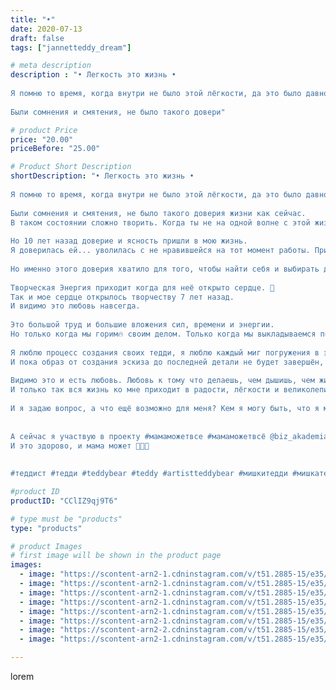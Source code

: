 ```yaml
---
title: "•"
date: 2020-07-13
draft: false
tags: ["jannetteddy_dream"]

# meta description
description : "• Легкость это жизнь •⠀
⠀
Я помню то время, когда внутри не было этой лёгкости, да это было давно, но было...⠀
⠀
Были сомнения и смятения, не было такого довери"

# product Price
price: "20.00"
priceBefore: "25.00"

# Product Short Description
shortDescription: "• Легкость это жизнь •⠀
⠀
Я помню то время, когда внутри не было этой лёгкости, да это было давно, но было...⠀
⠀
Были сомнения и смятения, не было такого доверия жизни как сейчас.⠀
В таком состоянии сложно творить. Когда ты не на одной волне с этой жизнью.⠀
⠀
Но 10 лет назад доверие и ясность пришли в мою жизнь. ⠀
Я доверилась ей... уволилась с не нравившейся на тот момент работы. Причём уходила я в никуда, не имея на тот момент ничего кроме доверия вселенной и Богу.⠀
⠀
Но именно этого доверия хватило для того, чтобы найти себя и выбирать для себя только то, что выбирает моё сердце.⠀
⠀
Творческая Энергия приходит когда для неё открыто сердце. 💞⠀
Так и мое сердце открылось творчеству 7 лет назад. ⠀
И видимо это любовь навсегда.⠀
⠀
Это большой труд и большие вложения сил, времени и энергии.⠀
Но только когда мы горим🔥 своим делом. Только когда мы выкладываемся по полной💯! Мы получаем результат! ⠀
⠀
Я люблю процесс создания своих тедди, я люблю каждый миг погружения в это творчество. ⠀
И пока образ от создания эскиза до последней детали не будет завершён, я не могу остановиться. ⠀
⠀
Видимо это и есть любовь. Любовь к тому что делаешь, чем дышишь, чем живёшь. ⠀
И только так вся жизнь ко мне приходит в радости, лёгкости и великолепии💫!⠀
⠀
И я задаю вопрос, а что ещё возможно для меня? Кем я могу быть, что я могу делать для себя, своих близки, для этого мира в целом. Как я могу быть полезна другим⠀
⠀
⠀
А сейчас я участвую в проекту #мамаможетвсе #мамаможетвсё @biz_akademia_innabell ⠀
И это здорово, и мама может 💪🏻💞⠀
⠀
⠀
#теддист #тедди #teddybear #teddy #artistteddybear #мишкитедди #мишкатедди #teddybear🐻 #teddy🐻 #teddy_bear #teddybearlove #artistteddybear #artistteddy #своимируками #ручнаяработа #моявесна #распродажа #медведиспасутмир #коллекционныемишкитедди #коллекционныетедди #jannettcollection #королевствотеддишик #jannetteddy_психология"

#product ID
productID: "CClIZ9qj9T6"

# type must be "products"
type: "products"

# product Images
# first image will be shown in the product page
images:
  - image: "https://scontent-arn2-1.cdninstagram.com/v/t51.2885-15/e35/s1080x1080/107428552_2414972905459672_4566430720696798074_n.jpg?_nc_ht=scontent-arn2-1.cdninstagram.com&_nc_cat=104&_nc_ohc=_nT3oSSRbeoAX9D8lQc&tp=1&oh=87474caf828da101954b1aa031df7830&oe=605C9B8D&ig_cache_key=MjM1MjMyMzM0NDAyNjU1MTM4MQ%3D%3D.2"
  - image: "https://scontent-arn2-1.cdninstagram.com/v/t51.2885-15/e35/s1080x1080/108400223_708265633072295_4162754247030206901_n.jpg?_nc_ht=scontent-arn2-1.cdninstagram.com&_nc_cat=111&_nc_ohc=f4l89TM9MaYAX_8Ak5u&tp=1&oh=3590f4053d0c504d114171bb547e32a2&oe=605B0316&ig_cache_key=MjM1MjMyMzM0NDAwMTI4MDAxNw%3D%3D.2"
  - image: "https://scontent-arn2-1.cdninstagram.com/v/t51.2885-15/e35/s1080x1080/107901864_569785073712015_3235254524130242748_n.jpg?_nc_ht=scontent-arn2-1.cdninstagram.com&_nc_cat=103&_nc_ohc=ORXs_NkD-EQAX_rJIP9&tp=1&oh=c9c22ffea69577d770a46a26bb4bc184&oe=605B2AFB&ig_cache_key=MjM1MjMyMzM0NDAzNDc0MDQ0MA%3D%3D.2"
  - image: "https://scontent-arn2-1.cdninstagram.com/v/t51.2885-15/e35/s1080x1080/107397555_282873153036627_1125270078749067067_n.jpg?_nc_ht=scontent-arn2-1.cdninstagram.com&_nc_cat=103&_nc_ohc=VwQpUoocpVkAX-9EluF&tp=1&oh=ff620e30a53f754304468add1e8f484f&oe=605D32E1&ig_cache_key=MjM1MjMyMzM0NDAwOTYzNzE0Nw%3D%3D.2"
  - image: "https://scontent-arn2-1.cdninstagram.com/v/t51.2885-15/e35/s1080x1080/108205743_2676619945998218_80714979193759115_n.jpg?_nc_ht=scontent-arn2-1.cdninstagram.com&_nc_cat=102&_nc_ohc=U_Y_kuiKBSkAX_NKjOi&tp=1&oh=2032009a69be6d20e669ac6a148bd65c&oe=605AAD3C&ig_cache_key=MjM1MjMyMzM0NDA0MzI1MTUyNw%3D%3D.2"
  - image: "https://scontent-arn2-1.cdninstagram.com/v/t51.2885-15/e35/s1080x1080/109070248_724594311418021_5777090640645794449_n.jpg?_nc_ht=scontent-arn2-1.cdninstagram.com&_nc_cat=101&_nc_ohc=oxS_h7pw848AX-6kkno&tp=1&oh=528e3cf71ae87b320e3d2b8aac96f0ef&oe=605C373C&ig_cache_key=MjM1MjMyMzM0Mzk5MjgxMDEzMQ%3D%3D.2"
  - image: "https://scontent-arn2-2.cdninstagram.com/v/t51.2885-15/e35/s1080x1080/107499959_138162357911660_5740475783344476120_n.jpg?_nc_ht=scontent-arn2-2.cdninstagram.com&_nc_cat=108&_nc_ohc=rC2Z8pZxz0oAX9FjMTg&tp=1&oh=c92baba648d57133914a2e99f6c18470&oe=605D7315&ig_cache_key=MjM1MjMyMzM0NDA1OTkwMjIyNA%3D%3D.2"
  - image: "https://scontent-arn2-1.cdninstagram.com/v/t51.2885-15/e35/s1080x1080/108195076_1750739458414141_3530440638945086046_n.jpg?_nc_ht=scontent-arn2-1.cdninstagram.com&_nc_cat=101&_nc_ohc=WaVJlUjoso0AX8lswlX&tp=1&oh=a28a005df1b05ce847249f1307590850&oe=605B2EFC&ig_cache_key=MjM1MjMyMzM0NDA1MTYyNjM0Ng%3D%3D.2"

---
```

lorem

